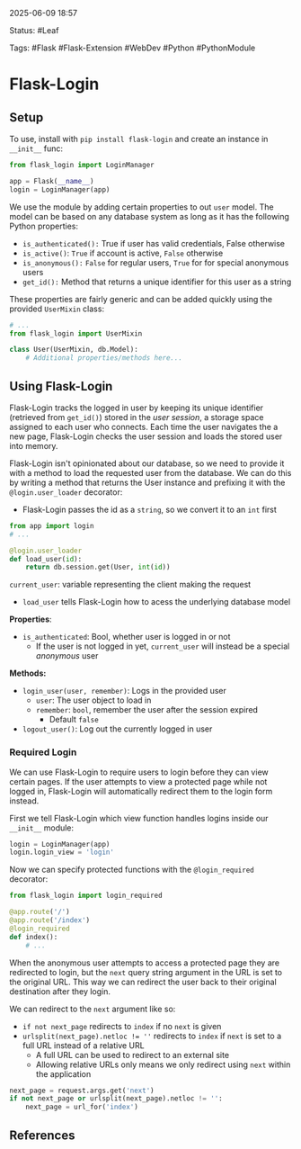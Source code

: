2025-06-09 18:57

Status: #Leaf

Tags: #Flask #Flask-Extension #WebDev #Python #PythonModule 

# Flask-Login

## Setup
To use, install with `pip install flask-login` and create an instance in `__init__` func:
```python
from flask_login import LoginManager

app = Flask(__name__)
login = LoginManager(app)
```

We use the module by adding certain properties to out `user` model. The model can be based on any database system as long as it has the following Python properties:
- `is_authenticated():` True if user has valid credentials, False otherwise
- `is_active()`: `True` if account is active, `False` otherwise
- `is_anonymous():` `False` for regular users, `True` for for special anonymous users
- `get_id():` Method that returns a unique identifier for this user as a string

These properties are fairly generic and can be added quickly using the provided `UserMixin` class:
```python
# ...
from flask_login import UserMixin

class User(UserMixin, db.Model):
    # Additional properties/methods here...
```
## Using Flask-Login
Flask-Login tracks the logged in user by keeping its unique identifier (retrieved from `get_id()`) stored in the *user session*, a storage space assigned to each user who connects. Each time the user navigates the a new page, Flask-Login checks the user session and loads the stored user into memory. 

Flask-Login isn't opinionated about our database, so we need to provide it with a method to load the requested user from the database. We can do this by writing a method that returns the User instance and prefixing it with the `@login.user_loader` decorator:
- Flask-Login passes the id as a `string`, so we convert it to an `int` first
```python
from app import login
# ...

@login.user_loader
def load_user(id):
    return db.session.get(User, int(id))
```

`current_user`: variable representing the client making the request
- `load_user` tells Flask-Login how to acess the underlying database model

**Properties**:
- `is_authenticated`: Bool, whether user is logged in or not
	- If the user is not logged in yet, `current_user` will instead be a special *anonymous* user

**Methods:** 
- `login_user(user, remember)`: Logs in the provided user
	- `user`: The user object to load in
	- `remember`: `bool`, remember the user after the session expired
		- Default `false`
- `logout_user()`: Log out the currently logged in user
### Required Login
We can use Flask-Login to require users to login before they can view certain pages. If the user attempts to view a protected page while not logged in, Flask-Login will automatically redirect them to the login form instead. 

First we tell Flask-Login which view function handles logins inside our `__init__` module:
```Python
login = LoginManager(app)
login.login_view = 'login'
```

Now we can specify protected functions with the `@login_required` decorator:
```python
from flask_login import login_required

@app.route('/')
@app.route('/index')
@login_required
def index():
    # ...
```

When the anonymous user attempts to access a protected page they are redirected to login, but the `next` query string argument in the URL is set to the original URL. This way we can redirect the user back to their original destination after they login.
 
We can redirect to the `next` argument like so:
- `if not next_page` redirects to `index` if no `next` is given
- `urlsplit(next_page).netloc != ''` redirects to `index` if `next` is set to a full URL instead of a relative URL
	- A full URL can be used to redirect to an external site
	- Allowing relative URLs only means we only redirect using `next` within the application
```python
next_page = request.args.get('next')
if not next_page or urlsplit(next_page).netloc != '':
	next_page = url_for('index')
```
## References
